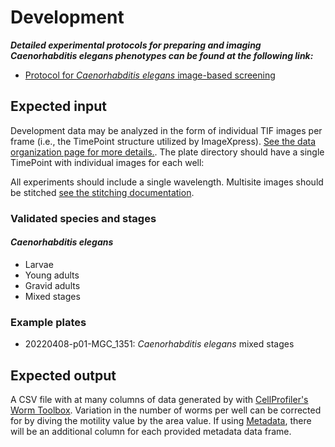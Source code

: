 # Development

***Detailed experimental protocols for preparing and imaging Caenorhabditis elegans phenotypes can be found at the following link:***

- [Protocol for *Caenorhabditis elegans* image-based screening](https://protocolexchange.researchsquare.com/article/pex-2018/v1)

## Expected input

Development data may be analyzed in the form of individual TIF images per frame (i.e., the TimePoint structure utilized by ImageXpress). [See the data organization page for more details.](../data_organization.md). The plate directory should have a single TimePoint with individual images for each well:

All experiments should include a single wavelength. Multisite images should be stitched [see the stitching documentation]().

### Validated species and stages

#### *Caenorhabditis elegans*
- Larvae
- Young adults
- Gravid adults
- Mixed stages

### Example plates

- 20220408-p01-MGC_1351: *Caenorhabditis elegans* mixed stages

## Expected output

A CSV file with at many columns of data generated by with [CellProfiler's](https://cellprofiler.org/) [Worm Toolbox](https://cellprofiler.org/wormtoolbox). Variation in the number of worms per well can be corrected for by diving the motility value by the area value. If using [Metadata](), there will be an additional column for each provided metadata data frame.
